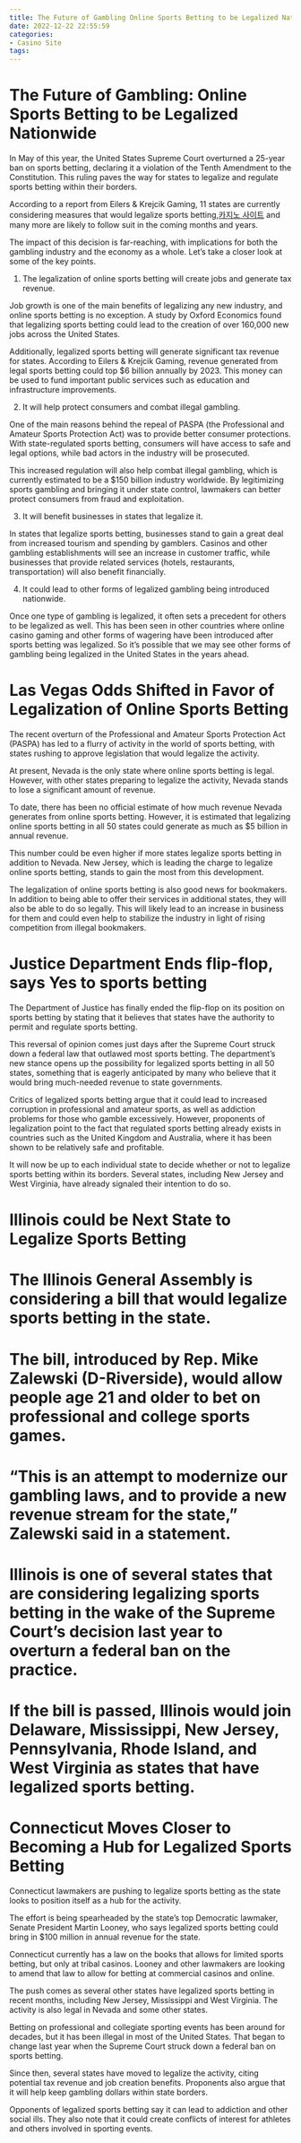 ```yaml
---
title: The Future of Gambling Online Sports Betting to be Legalized Nationwide
date: 2022-12-22 22:55:59
categories:
- Casino Site
tags:
---
```



#  The Future of Gambling: Online Sports Betting to be Legalized Nationwide

In May of this year, the United States Supreme Court overturned a 25-year ban on sports betting, declaring it a violation of the Tenth Amendment to the Constitution. This ruling paves the way for states to legalize and regulate sports betting within their borders.

According to a report from Eilers & Krejcik Gaming, 11 states are currently considering measures that would legalize sports betting,[카지노 사이트](https://choegocasino.com/) and many more are likely to follow suit in the coming months and years.

The impact of this decision is far-reaching, with implications for both the gambling industry and the economy as a whole. Let’s take a closer look at some of the key points.

1. The legalization of online sports betting will create jobs and generate tax revenue.

Job growth is one of the main benefits of legalizing any new industry, and online sports betting is no exception. A study by Oxford Economics found that legalizing sports betting could lead to the creation of over 160,000 new jobs across the United States.

Additionally, legalized sports betting will generate significant tax revenue for states. According to Eilers & Krejcik Gaming, revenue generated from legal sports betting could top $6 billion annually by 2023. This money can be used to fund important public services such as education and infrastructure improvements.

2. It will help protect consumers and combat illegal gambling.

One of the main reasons behind the repeal of PASPA (the Professional and Amateur Sports Protection Act) was to provide better consumer protections. With state-regulated sports betting, consumers will have access to safe and legal options, while bad actors in the industry will be prosecuted.

This increased regulation will also help combat illegal gambling, which is currently estimated to be a $150 billion industry worldwide. By legitimizing sports gambling and bringing it under state control, lawmakers can better protect consumers from fraud and exploitation.

3. It will benefit businesses in states that legalize it.

In states that legalize sports betting, businesses stand to gain a great deal from increased tourism and spending by gamblers. Casinos and other gambling establishments will see an increase in customer traffic, while businesses that provide related services (hotels, restaurants, transportation) will also benefit financially.

4. It could lead to other forms of legalized gambling being introduced nationwide.

Once one type of gambling is legalized, it often sets a precedent for others to be legalized as well. This has been seen in other countries where online casino gaming and other forms of wagering have been introduced after sports betting was legalized. So it’s possible that we may see other forms of gambling being legalized in the United States in the years ahead.

#  Las Vegas Odds Shifted in Favor of Legalization of Online Sports Betting

The recent overturn of the Professional and Amateur Sports Protection Act (PASPA) has led to a flurry of activity in the world of sports betting, with states rushing to approve legislation that would legalize the activity.

At present, Nevada is the only state where online sports betting is legal. However, with other states preparing to legalize the activity, Nevada stands to lose a significant amount of revenue.

To date, there has been no official estimate of how much revenue Nevada generates from online sports betting. However, it is estimated that legalizing online sports betting in all 50 states could generate as much as $5 billion in annual revenue.

This number could be even higher if more states legalize sports betting in addition to Nevada. New Jersey, which is leading the charge to legalize online sports betting, stands to gain the most from this development.

The legalization of online sports betting is also good news for bookmakers. In addition to being able to offer their services in additional states, they will also be able to do so legally. This will likely lead to an increase in business for them and could even help to stabilize the industry in light of rising competition from illegal bookmakers.

#  Justice Department Ends flip-flop, says Yes to sports betting

The Department of Justice has finally ended the flip-flop on its position on sports betting by stating that it believes that states have the authority to permit and regulate sports betting.

This reversal of opinion comes just days after the Supreme Court struck down a federal law that outlawed most sports betting. The department’s new stance opens up the possibility for legalized sports betting in all 50 states, something that is eagerly anticipated by many who believe that it would bring much-needed revenue to state governments.

Critics of legalized sports betting argue that it could lead to increased corruption in professional and amateur sports, as well as addiction problems for those who gamble excessively. However, proponents of legalization point to the fact that regulated sports betting already exists in countries such as the United Kingdom and Australia, where it has been shown to be relatively safe and profitable.

It will now be up to each individual state to decide whether or not to legalize sports betting within its borders. Several states, including New Jersey and West Virginia, have already signaled their intention to do so.

#  Illinois could be Next State to Legalize Sports Betting

#

# The Illinois General Assembly is considering a bill that would legalize sports betting in the state.

#

# The bill, introduced by Rep. Mike Zalewski (D-Riverside), would allow people age 21 and older to bet on professional and college sports games.

#

# “This is an attempt to modernize our gambling laws, and to provide a new revenue stream for the state,” Zalewski said in a statement.

#

# Illinois is one of several states that are considering legalizing sports betting in the wake of the Supreme Court’s decision last year to overturn a federal ban on the practice.

#

# If the bill is passed, Illinois would join Delaware, Mississippi, New Jersey, Pennsylvania, Rhode Island, and West Virginia as states that have legalized sports betting.

#  Connecticut Moves Closer to Becoming a Hub for Legalized Sports Betting




Connecticut lawmakers are pushing to legalize sports betting as the state looks to position itself as a hub for the activity.

The effort is being spearheaded by the state’s top Democratic lawmaker, Senate President Martin Looney, who says legalized sports betting could bring in $100 million in annual revenue for the state.

 Connecticut currently has a law on the books that allows for limited sports betting, but only at tribal casinos. Looney and other lawmakers are looking to amend that law to allow for betting at commercial casinos and online.

The push comes as several other states have legalized sports betting in recent months, including New Jersey, Mississippi and West Virginia. The activity is also legal in Nevada and some other states.

Betting on professional and collegiate sporting events has been around for decades, but it has been illegal in most of the United States. That began to change last year when the Supreme Court struck down a federal ban on sports betting.

Since then, several states have moved to legalize the activity, citing potential tax revenue and job creation benefits. Proponents also argue that it will help keep gambling dollars within state borders.

Opponents of legalized sports betting say it can lead to addiction and other social ills. They also note that it could create conflicts of interest for athletes and others involved in sporting events.